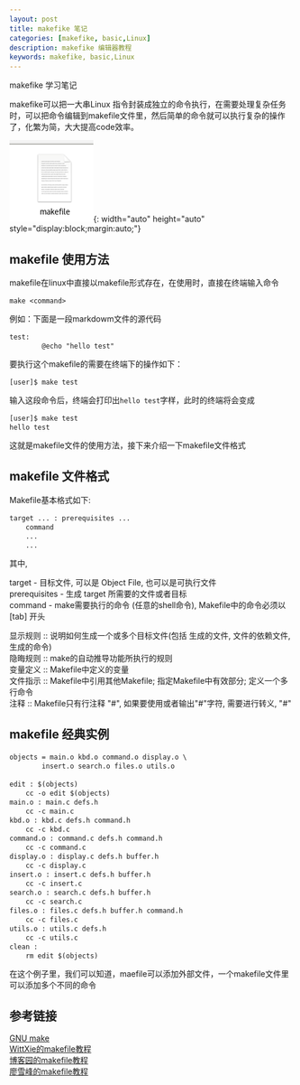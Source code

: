 ```yaml
---
layout: post
title: makefike 笔记
categories: [makefike, basic,Linux]
description: makefike 编辑器教程
keywords: makefike, basic,Linux
---
```

makefike 学习笔记

makefike可以把一大串Linux 指令封装成独立的命令执行，在需要处理复杂任务时，可以把命令编辑到makefile文件里，然后简单的命令就可以执行复杂的操作了，化繁为简，大大提高code效率。

![makefile 文件](https://raw.githubusercontent.com/Kingdomzhen/blog-photo/main/photo/makefile.png){: width="auto" height="auto" style="display:block;margin:auto;"}

## makefile 使用方法
makefile在linux中直接以makefile形式存在，在使用时，直接在终端输入命令  
~~~Shell
make <command>
~~~
例如：下面是一段markdowm文件的源代码
~~~Shell
test:
        @echo "hello test"
~~~
要执行这个makefile的需要在终端下的操作如下：
~~~Shell
[user]$ make test
~~~
输入这段命令后，终端会打印出`hello test`字样，此时的终端将会变成
~~~Shell
[user]$ make test
hello test
~~~
这就是makefile文件的使用方法，接下来介绍一下makefile文件格式

## makefile 文件格式
Makefile基本格式如下:
~~~Shell
target ... : prerequisites ...
    command
    ...
    ...
~~~
其中,

target        - 目标文件, 可以是 Object File, 也可以是可执行文件  
prerequisites - 生成 target 所需要的文件或者目标  
command       - make需要执行的命令 (任意的shell命令), Makefile中的命令必须以 [tab] 开头  
 

显示规则 :: 说明如何生成一个或多个目标文件(包括 生成的文件, 文件的依赖文件, 生成的命令)  
隐晦规则 :: make的自动推导功能所执行的规则  
变量定义 :: Makefile中定义的变量  
文件指示 :: Makefile中引用其他Makefile; 指定Makefile中有效部分; 定义一个多行命令  
注释     :: Makefile只有行注释 "#", 如果要使用或者输出"#"字符, 需要进行转义, "\#"  

## makefile 经典实例
```Shell
objects = main.o kbd.o command.o display.o \
		insert.o search.o files.o utils.o

edit : $(objects)
	cc -o edit $(objects)
main.o : main.c defs.h
	cc -c main.c
kbd.o : kbd.c defs.h command.h
	cc -c kbd.c
command.o : command.c defs.h command.h
	cc -c command.c
display.o : display.c defs.h buffer.h
	cc -c display.c
insert.o : insert.c defs.h buffer.h
	cc -c insert.c
search.o : search.c defs.h buffer.h
	cc -c search.c
files.o : files.c defs.h buffer.h command.h
	cc -c files.c
utils.o : utils.c defs.h
	cc -c utils.c
clean :
	rm edit $(objects)
```
在这个例子里，我们可以知道，maefile可以添加外部文件，一个makefile文件里可以添加多个不同的命令



## 参考链接
[GNU make](https://liaoxuefeng.com/books/makefile/makefile-basic/)  
[WittXie的makefile教程](https://www.cnblogs.com/wittxie/p/9836097.html)  
[博客园的makefile教程](https://www.cnblogs.com/wang_yb/p/3990952.html)  
[廖雪峰的makefile教程](https://liaoxuefeng.com/books/makefile/makefile-basic/)  


